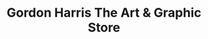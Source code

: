 ---
title: "Gordon Harris The Art & Graphic Store"
url: /auckland/gordon-harris-the-art-and-graphic-store/
shop: craft
---